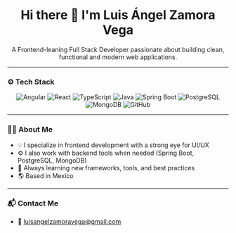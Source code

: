<h1 align="center">Hi there 👋 I'm Luis Ángel Zamora Vega</h1>

<p align="center">A Frontend-leaning Full Stack Developer passionate about building clean, functional and modern web applications.</p>

---

### ⚙️ Tech Stack

<p align="center">
  <img src="https://img.shields.io/badge/Angular-DD0031?style=for-the-badge&logo=angular&logoColor=white" alt="Angular" />
  <img src="https://img.shields.io/badge/React-20232A?style=for-the-badge&logo=react&logoColor=61DAFB" alt="React" />
  <img src="https://img.shields.io/badge/TypeScript-3178C6?style=for-the-badge&logo=typescript&logoColor=white" alt="TypeScript" />
  <img src="https://img.shields.io/badge/Java-ED8B00?style=for-the-badge&logo=java&logoColor=white" alt="Java" />
  <img src="https://img.shields.io/badge/Springboot-6DB33F?style=for-the-badge&logo=springboot&logoColor=white" alt="Spring Boot" />
  <img src="https://img.shields.io/badge/PostgreSQL-4169E1?style=for-the-badge&logo=postgresql&logoColor=white" alt="PostgreSQL" />
  <img src="https://img.shields.io/badge/MongoDB-47A248?style=for-the-badge&logo=mongodb&logoColor=white" alt="MongoDB" />
  <img src="https://img.shields.io/badge/GitHub-181717?style=for-the-badge&logo=github&logoColor=white" alt="GitHub" />
</p>

---

### 👨‍💻 About Me

- 💡 I specialize in frontend development with a strong eye for UI/UX
- ⚙️ I also work with backend tools when needed (Spring Boot, PostgreSQL, MongoDB)
- 🎯 Always learning new frameworks, tools, and best practices
- 🌎 Based in Mexico

---

### 📬 Contact Me

- 📧 luisangelzamoravega@gmail.com 
